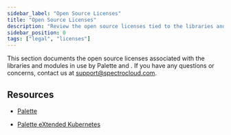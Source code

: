 ```yaml
---
sidebar_label: "Open Source Licenses"
title: "Open Source Licenses"
description: "Review the open source licenses tied to the libraries and modules currently in use by Palette and PXK."
sidebar_position: 0
tags: ["legal", "licenses"]
---
```


<!-- vale off -->
<!-- prettier-ignore -->
This section documents the open source licenses associated with the libraries and modules in use by Palette and <VersionedLink text="Palette eXtended Kubernetes (PXK)" url="/integrations/packs/?pack=kubernetes" />. If you have any questions or concerns, contact us at support@spectrocloud.com.

## Resources

- [Palette](./oss-licenses.md)

- [Palette eXtended Kubernetes](./pxk-oss-licenses.md)
